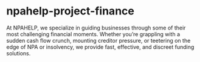 # npahelp-project-finance
At NPAHELP, we specialize in guiding businesses through some of their most challenging financial moments. Whether you’re grappling with a sudden cash flow crunch, mounting creditor pressure, or teetering on the edge of NPA or insolvency, we provide fast, effective, and discreet funding solutions.
